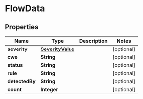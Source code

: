 
# FlowData

## Properties
Name | Type | Description | Notes
------------ | ------------- | ------------- | -------------
**severity** | [**SeverityValue**](SeverityValue.md) |  |  [optional]
**cwe** | **String** |  |  [optional]
**status** | **String** |  |  [optional]
**rule** | **String** |  |  [optional]
**detectedBy** | **String** |  |  [optional]
**count** | **Integer** |  |  [optional]




